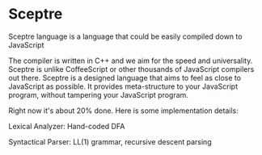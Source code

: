 Sceptre
=======

Sceptre language is a language that could be easily compiled down to JavaScript

The compiler is written in C++ and we aim for the speed and universality. Sceptre is unlike CoffeeScript or other thousands of JavaScript compilers out there. Sceptre is a designed language that aims to feel as close to JavaScript as possible. It provides meta-structure to your JavaScript program, without tampering your JavaScript program.

Right now it's about 20% done. Here is some implementation details:

Lexical Analyzer: Hand-coded DFA
<br>

Syntactical Parser: LL(1) grammar, recursive descent parsing
